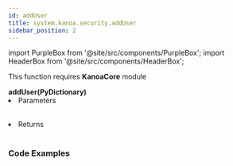 ```yaml
---
id: addUser
title: system.kanoa.security.addUser
sidebar_position: 2
---
```

import PurpleBox from '@site/src/components/PurpleBox';
import HeaderBox from '@site/src/components/HeaderBox';


<PurpleBox>This function requires <b>KanoaCore</b> module</PurpleBox>

<HeaderBox header="Description"> </HeaderBox>

<HeaderBox header="Syntax">
    <b>addUser(PyDictionary) </b>
    <li> Parameters <br />
        <ul> <br /> </ul>
        <ul> </ul>
    </li>
    <li> Returns <br />
        <ul> <br /> </ul>
    </li>
</HeaderBox>


### Code Examples

```py


```